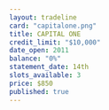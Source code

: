 ```yaml
---
layout: tradeline
card: "capitalone.png"
title: CAPITAL ONE
credit_limit: "$10,000"
date_open: 2011
balance: "0%"
statement_date: 14th
slots_available: 3
price: $850
published: true
---
```



